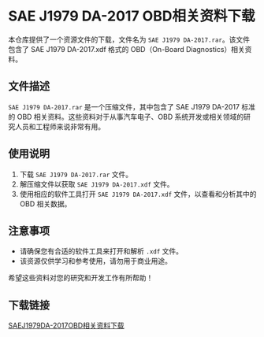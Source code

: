 # SAE J1979 DA-2017 OBD相关资料下载

本仓库提供了一个资源文件的下载，文件名为 `SAE J1979 DA-2017.rar`。该文件包含了 SAE J1979 DA-2017.xdf 格式的 OBD（On-Board Diagnostics）相关资料。

## 文件描述

`SAE J1979 DA-2017.rar` 是一个压缩文件，其中包含了 SAE J1979 DA-2017 标准的 OBD 相关资料。这些资料对于从事汽车电子、OBD 系统开发或相关领域的研究人员和工程师来说非常有用。

## 使用说明

1. 下载 `SAE J1979 DA-2017.rar` 文件。
2. 解压缩文件以获取 `SAE J1979 DA-2017.xdf` 文件。
3. 使用相应的软件工具打开 `SAE J1979 DA-2017.xdf` 文件，以查看和分析其中的 OBD 相关数据。

## 注意事项

- 请确保您有合适的软件工具来打开和解析 `.xdf` 文件。
- 该资源仅供学习和参考使用，请勿用于商业用途。

希望这些资料对您的研究和开发工作有所帮助！

## 下载链接

[SAEJ1979DA-2017OBD相关资料下载](https://pan.quark.cn/s/3eff62943623)